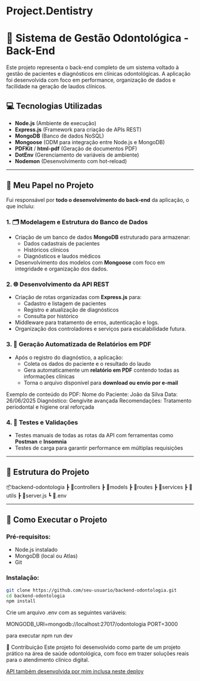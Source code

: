 # Project.Dentistry


# 🦷 Sistema de Gestão Odontológica - Back-End

Este projeto representa o back-end completo de um sistema voltado à gestão de pacientes e diagnósticos em clínicas odontológicas. A aplicação foi desenvolvida com foco em performance, organização de dados e facilidade na geração de laudos clínicos.

## 💻 Tecnologias Utilizadas

- **Node.js** (Ambiente de execução)
- **Express.js** (Framework para criação de APIs REST)
- **MongoDB** (Banco de dados NoSQL)
- **Mongoose** (ODM para integração entre Node.js e MongoDB)
- **PDFKit** / **html-pdf** (Geração de documentos PDF)
- **DotEnv** (Gerenciamento de variáveis de ambiente)
- **Nodemon** (Desenvolvimento com hot-reload)

---

## 🧠 Meu Papel no Projeto

Fui responsável por **todo o desenvolvimento do back-end** da aplicação, o que incluiu:

### 1. 🗂️ Modelagem e Estrutura do Banco de Dados

- Criação de um banco de dados **MongoDB** estruturado para armazenar:
  - Dados cadastrais de pacientes
  - Históricos clínicos
  - Diagnósticos e laudos médicos
- Desenvolvimento dos modelos com **Mongoose** com foco em integridade e organização dos dados.

### 2. 🌐 Desenvolvimento da API REST

- Criação de rotas organizadas com **Express.js** para:
  - Cadastro e listagem de pacientes
  - Registro e atualização de diagnósticos
  - Consulta por histórico
- Middleware para tratamento de erros, autenticação e logs.
- Organização dos controladores e serviços para escalabilidade futura.

### 3. 🧾 Geração Automatizada de Relatórios em PDF

- Após o registro do diagnóstico, a aplicação:
  - Coleta os dados do paciente e o resultado do laudo
  - Gera automaticamente um **relatório em PDF** contendo todas as informações clínicas
  - Torna o arquivo disponível para **download ou envio por e-mail**

Exemplo de conteúdo do PDF:
Nome do Paciente: João da Silva
Data: 26/06/2025
Diagnóstico: Gengivite avançada
Recomendações: Tratamento periodontal e higiene oral reforçada


### 4. 🧪 Testes e Validações

- Testes manuais de todas as rotas da API com ferramentas como **Postman** e **Insomnia**
- Testes de carga para garantir performance em múltiplas requisições

---

## 📁 Estrutura do Projeto

📦backend-odontologia
┣ 📁controllers
┣ 📁models
┣ 📁routes
┣ 📁services
┣ 📁utils
┣ 📄server.js
┗ 📄.env


---

## 🚀 Como Executar o Projeto

### Pré-requisitos:

- Node.js instalado
- MongoDB (local ou Atlas)
- Git

### Instalação:

```bash
git clone https://github.com/seu-usuario/backend-odontologia.git
cd backend-odontologia
npm install
```
Crie um arquivo .env com as seguintes variáveis:

MONGODB_URI=mongodb://localhost:27017/odontologia
PORT=3000

para executar 
npm run dev

🤝 Contribuição
Este projeto foi desenvolvido como parte de um projeto prático na área de saúde odontológica, com foco em trazer soluções reais para o atendimento clínico digital.

[API também desenvolvida por mim inclusa neste deploy ](https://github.com/Jo4oV1ctorr/odontologia)

